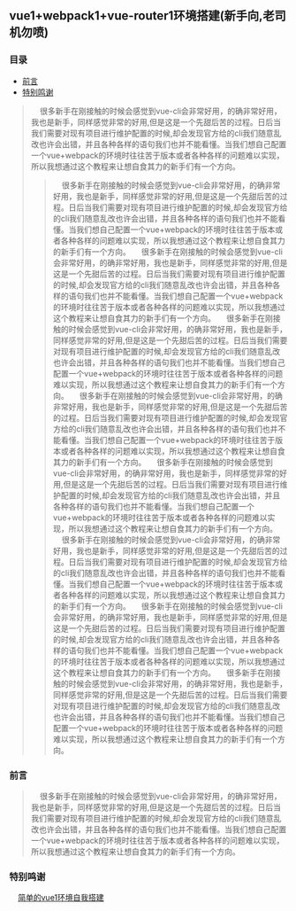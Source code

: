 ## vue1+webpack1+vue-router1环境搭建(新手向,老司机勿喷)

### 目录
* [前言](#前言)
* [特别鸣谢](#特别鸣谢)

>&nbsp;&nbsp;&nbsp;&nbsp;很多新手在刚接触的时候会感觉到vue-cli会非常好用，的确非常好用，我也是新手，同样感觉非常的好用,但是这是一个先甜后苦的过程。日后当我们需要对现有项目进行维护配置的时候,却会发现官方给的cli我们随意乱改也许会出错，并且各种各样的语句我们也并不能看懂。当我们想自己配置一个vue+webpack的环境时往往苦于版本或者各种各样的问题难以实现，所以我想通过这个教程来让想自食其力的新手们有一个方向。
> >&nbsp;&nbsp;&nbsp;&nbsp;很多新手在刚接触的时候会感觉到vue-cli会非常好用，的确非常好用，我也是新手，同样感觉非常的好用,但是这是一个先甜后苦的过程。日后当我们需要对现有项目进行维护配置的时候,却会发现官方给的cli我们随意乱改也许会出错，并且各种各样的语句我们也并不能看懂。当我们想自己配置一个vue+webpack的环境时往往苦于版本或者各种各样的问题难以实现，所以我想通过这个教程来让想自食其力的新手们有一个方向。
> >&nbsp;&nbsp;&nbsp;&nbsp;很多新手在刚接触的时候会感觉到vue-cli会非常好用，的确非常好用，我也是新手，同样感觉非常的好用,但是这是一个先甜后苦的过程。日后当我们需要对现有项目进行维护配置的时候,却会发现官方给的cli我们随意乱改也许会出错，并且各种各样的语句我们也并不能看懂。当我们想自己配置一个vue+webpack的环境时往往苦于版本或者各种各样的问题难以实现，所以我想通过这个教程来让想自食其力的新手们有一个方向。
> >&nbsp;&nbsp;&nbsp;&nbsp;很多新手在刚接触的时候会感觉到vue-cli会非常好用，的确非常好用，我也是新手，同样感觉非常的好用,但是这是一个先甜后苦的过程。日后当我们需要对现有项目进行维护配置的时候,却会发现官方给的cli我们随意乱改也许会出错，并且各种各样的语句我们也并不能看懂。当我们想自己配置一个vue+webpack的环境时往往苦于版本或者各种各样的问题难以实现，所以我想通过这个教程来让想自食其力的新手们有一个方向。
> >&nbsp;&nbsp;&nbsp;&nbsp;很多新手在刚接触的时候会感觉到vue-cli会非常好用，的确非常好用，我也是新手，同样感觉非常的好用,但是这是一个先甜后苦的过程。日后当我们需要对现有项目进行维护配置的时候,却会发现官方给的cli我们随意乱改也许会出错，并且各种各样的语句我们也并不能看懂。当我们想自己配置一个vue+webpack的环境时往往苦于版本或者各种各样的问题难以实现，所以我想通过这个教程来让想自食其力的新手们有一个方向。
> >&nbsp;&nbsp;&nbsp;&nbsp;很多新手在刚接触的时候会感觉到vue-cli会非常好用，的确非常好用，我也是新手，同样感觉非常的好用,但是这是一个先甜后苦的过程。日后当我们需要对现有项目进行维护配置的时候,却会发现官方给的cli我们随意乱改也许会出错，并且各种各样的语句我们也并不能看懂。当我们想自己配置一个vue+webpack的环境时往往苦于版本或者各种各样的问题难以实现，所以我想通过这个教程来让想自食其力的新手们有一个方向。
> >&nbsp;&nbsp;&nbsp;&nbsp;很多新手在刚接触的时候会感觉到vue-cli会非常好用，的确非常好用，我也是新手，同样感觉非常的好用,但是这是一个先甜后苦的过程。日后当我们需要对现有项目进行维护配置的时候,却会发现官方给的cli我们随意乱改也许会出错，并且各种各样的语句我们也并不能看懂。当我们想自己配置一个vue+webpack的环境时往往苦于版本或者各种各样的问题难以实现，所以我想通过这个教程来让想自食其力的新手们有一个方向。
> >&nbsp;&nbsp;&nbsp;&nbsp;很多新手在刚接触的时候会感觉到vue-cli会非常好用，的确非常好用，我也是新手，同样感觉非常的好用,但是这是一个先甜后苦的过程。日后当我们需要对现有项目进行维护配置的时候,却会发现官方给的cli我们随意乱改也许会出错，并且各种各样的语句我们也并不能看懂。当我们想自己配置一个vue+webpack的环境时往往苦于版本或者各种各样的问题难以实现，所以我想通过这个教程来让想自食其力的新手们有一个方向。
> >&nbsp;&nbsp;&nbsp;&nbsp;很多新手在刚接触的时候会感觉到vue-cli会非常好用，的确非常好用，我也是新手，同样感觉非常的好用,但是这是一个先甜后苦的过程。日后当我们需要对现有项目进行维护配置的时候,却会发现官方给的cli我们随意乱改也许会出错，并且各种各样的语句我们也并不能看懂。当我们想自己配置一个vue+webpack的环境时往往苦于版本或者各种各样的问题难以实现，所以我想通过这个教程来让想自食其力的新手们有一个方向。

### 前言[](#目录)

>&nbsp;&nbsp;&nbsp;&nbsp;很多新手在刚接触的时候会感觉到vue-cli会非常好用，的确非常好用，我也是新手，同样感觉非常的好用,但是这是一个先甜后苦的过程。日后当我们需要对现有项目进行维护配置的时候,却会发现官方给的cli我们随意乱改也许会出错，并且各种各样的语句我们也并不能看懂。当我们想自己配置一个vue+webpack的环境时往往苦于版本或者各种各样的问题难以实现，所以我想通过这个教程来让想自食其力的新手们有一个方向。


### 特别鸣谢
&nbsp;&nbsp;&nbsp;&nbsp;[简单的vue1环境自我搭建](http://www.qinshenxue.com/article/20160806114423.html)

